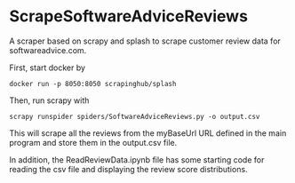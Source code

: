 # ScrapeSoftwareAdviceReviews
A scraper based on scrapy and splash to scrape customer review data for softwareadvice.com.

First, start docker by

```console
docker run -p 8050:8050 scrapinghub/splash
```

Then, run scrapy with

```console
scrapy runspider spiders/SoftwareAdviceReviews.py -o output.csv
```

This will scrape all the reviews from the myBaseUrl URL defined in the main program and store them in the output.csv file.

In addition, the ReadReviewData.ipynb file has some starting code for reading the csv file and displaying the review score distributions.
